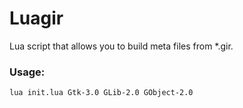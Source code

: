 # Luagir

Lua script that allows you to build meta files from \*.gir.

### Usage:

```bash
lua init.lua Gtk-3.0 GLib-2.0 GObject-2.0
```
